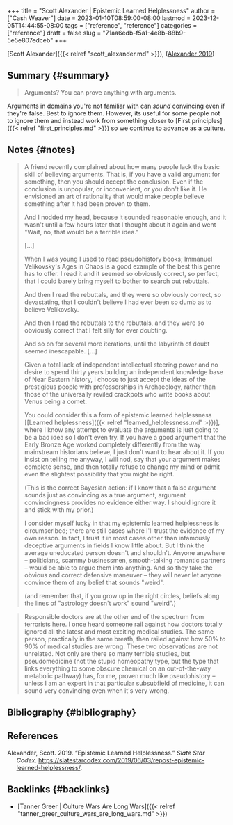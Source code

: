 +++
title = "Scott Alexander | Epistemic Learned Helplessness"
author = ["Cash Weaver"]
date = 2023-01-10T08:59:00-08:00
lastmod = 2023-12-05T14:44:55-08:00
tags = ["reference", "reference"]
categories = ["reference"]
draft = false
slug = "71aa6edb-f5a1-4e8b-88b9-5e5e807edceb"
+++

[Scott Alexander]({{< relref "scott_alexander.md" >}}), (<a href="#citeproc_bib_item_1">Alexander 2019</a>)


## Summary {#summary}

> Arguments? You can prove anything with arguments.

Arguments in domains you're not familiar with can _sound_ convincing even if they're false. Best to ignore them. However, its useful for some people not to ignore them and instead work from something closer to [First principles]({{< relref "first_principles.md" >}}) so we continue to advance as a culture.


## Notes {#notes}

> A friend recently complained about how many people lack the basic skill of believing arguments. That is, if you have a valid argument for something, then you should accept the conclusion. Even if the conclusion is unpopular, or inconvenient, or you don't like it. He envisioned an art of rationality that would make people believe something after it had been proven to them.
>
> And I nodded my head, because it sounded reasonable enough, and it wasn't until a few hours later that I thought about it again and went "Wait, no, that would be a terrible idea."
>
> [...]
>
> When I was young I used to read pseudohistory books; Immanuel Velikovsky's Ages in Chaos is a good example of the best this genre has to offer. I read it and it seemed so obviously correct, so perfect, that I could barely bring myself to bother to search out rebuttals.
>
> And then I read the rebuttals, and they were so obviously correct, so devastating, that I couldn't believe I had ever been so dumb as to believe Velikovsky.
>
> And then I read the rebuttals to the rebuttals, and they were so obviously correct that I felt silly for ever doubting.
>
> And so on for several more iterations, until the labyrinth of doubt seemed inescapable. [...]
>
> Given a total lack of independent intellectual steering power and no desire to spend thirty years building an independent knowledge base of Near Eastern history, I choose to just accept the ideas of the prestigious people with professorships in Archaeology, rather than those of the universally reviled crackpots who write books about Venus being a comet.
>
> You could consider this a form of epistemic learned helplessness [[Learned helplessness]({{< relref "learned_helplessness.md" >}})], where I know any attempt to evaluate the arguments is just going to be a bad idea so I don't even try. If you have a good argument that the Early Bronze Age worked completely differently from the way mainstream historians believe, I just don't want to hear about it. If you insist on telling me anyway, I will nod, say that your argument makes complete sense, and then totally refuse to change my mind or admit even the slightest possibility that you might be right.
>
> (This is the correct Bayesian action: if I know that a false argument sounds just as convincing as a true argument, argument convincingness provides no evidence either way. I should ignore it and stick with my prior.)
>
> I consider myself lucky in that my epistemic learned helplessness is circumscribed; there are still cases where I'll trust the evidence of my own reason. In fact, I trust it in most cases other than infamously deceptive arguments in fields I know little about. But I think the average uneducated person doesn't and shouldn't. Anyone anywhere – politicians, scammy businessmen, smooth-talking romantic partners – would be able to argue them into anything. And so they take the obvious and correct defensive maneuver – they will never let anyone convince them of any belief that sounds "weird".
>
> (and remember that, if you grow up in the right circles, beliefs along the lines of "astrology doesn't work" sound "weird".)

<!--quoteend-->

> Responsible doctors are at the other end of the spectrum from terrorists here. I once heard someone rail against how doctors totally ignored all the latest and most exciting medical studies. The same person, practically in the same breath, then railed against how 50% to 90% of medical studies are wrong. These two observations are not unrelated. Not only are there so many terrible studies, but pseudomedicine (not the stupid homeopathy type, but the type that links everything to some obscure chemical on an out-of-the-way metabolic pathway) has, for me, proven much like pseudohistory – unless I am an expert in that particular subsubfield of medicine, it can sound very convincing even when it's very wrong.


## Bibliography {#bibliography}

## References

<style>.csl-entry{text-indent: -1.5em; margin-left: 1.5em;}</style><div class="csl-bib-body">
  <div class="csl-entry"><a id="citeproc_bib_item_1"></a>Alexander, Scott. 2019. “Epistemic Learned Helplessness.” <i>Slate Star Codex</i>. <a href="https://slatestarcodex.com/2019/06/03/repost-epistemic-learned-helplessness/">https://slatestarcodex.com/2019/06/03/repost-epistemic-learned-helplessness/</a>.</div>
</div>


## Backlinks {#backlinks}

-   [Tanner Greer | Culture Wars Are Long Wars]({{< relref "tanner_greer_culture_wars_are_long_wars.md" >}})
